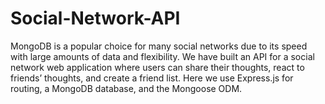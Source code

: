 # Social-Network-API
MongoDB is a popular choice for many social networks due to its speed with large amounts of data and flexibility. We have built an API for a social network web application where users can share their thoughts, react to friends’ thoughts, and create a friend list. Here we use Express.js for routing, a MongoDB database, and the Mongoose ODM.
